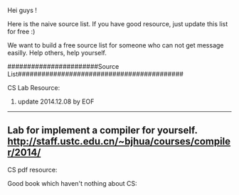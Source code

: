 Hei guys !

Here is the naive source list. 
If you have good resource, just update this list for free :)

We want to build a free source list for someone who can not get message easilly.
Help others, help yourself.

#######################Source List##########################################


CS Lab Resource:

1. update 2014.12.08 by EOF
----------------------------------------------------
Lab for implement a compiler for yourself.
http://staff.ustc.edu.cn/~bjhua/courses/compiler/2014/
----------------------------------------------------

CS pdf resource:



Good book which haven't nothing about CS:

